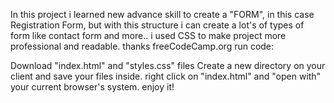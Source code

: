 In this project i learned new advance skill to create a "FORM", in this case Registration Form, but with this structure i can create a lot's of types of form like contact form and more.. i used CSS to make project more professional and readable. thanks freeCodeCamp.org
run code:

Download "index.html" and "styles.css" files
Create a new directory on your client and save your files inside.
right click on "index.html" and "open with" your current browser's system.
enjoy it!

